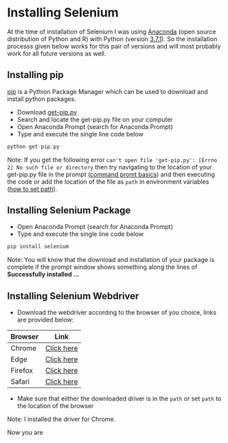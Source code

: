 # Installing Selenium

At the time of installation of Selenium I was using [Anaconda](https://www.anaconda.com/) (open source distribution of Python and R) with
Python (version [3.7.1](https://www.python.org/downloads/release/python-371/)). 
So the installation processs given below works for this pair of versions and will most probably work for all future versions as well.

## Installing pip 
[pip](https://en.wikipedia.org/wiki/Pip_(package_manager)) is a Pythion Package Manager which can be used to download and install
python packages.  
* Download [get-pip.py](https://bootstrap.pypa.io/get-pip.py)  
* Search and locate the get-pip.py file on your computer
* Open Anaconda Prompt (search for Anaconda Prompt)
* Type and execute the single line code below
```python
python get-pip.py
```
Note: If you get the following error `can't open file 'get-pip.py': [Errno 2] No such file or directory` then try navigating to the
location of your get-pip.py file in the prompt ([command promt basics](https://www.digitalcitizen.life/command-prompt-how-use-basic-commands))
and then executing the code or add the location of the file as `path` in environment variables ([how to set path](https://www.computerhope.com/issues/ch000549.htm)). 

## Installing Selenium Package

* Open Anaconda Prompt (search for Anaconda Prompt)  
* Type and execute the single line code below  
```python
pip install selenium
```  
Note: You will know that the download and installation of your package is complete if the prompt window shows something along the lines of
**Successfully installed ...**

## Installing Selenium Webdriver

* Download the webdriver according to the browser of you choice, links are provided below:  

|Browser  | Link         |
|---------|--------------|
|Chrome   |[Click here]()|
|Edge     |[Click here]()|
|Firefox  |[Click here]()|
|Safari   |[Click here]()|
* Make sure that eiither the downloaded driver is in the `path` or set `path` to the location of the browser  

Note: I installed the driver for Chrome.   

Now you are 
